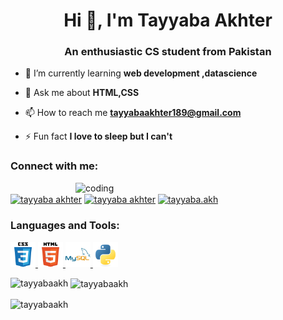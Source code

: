 
<h1 align="center">Hi 👋, I'm Tayyaba Akhter</h1>
<h3 align="center">An enthusiastic CS student from Pakistan</h3>

- 🌱 I’m currently learning **web development ,datascience**

- 💬 Ask me about **HTML,CSS**

- 📫 How to reach me **tayyabaakhter189@gmail.com**

- ⚡ Fun fact **I love to sleep but I can't**

<h3 align="left">Connect with me:</h3>
<image align="right"alt="coding"width="400"src="https://mir-s3-cdn-cf.behance.net/project_modules/disp/601014116770475.6068beff4640a.gif">
<p align="left">
<a href="https://www.linkedin.com/in/tayyaba-akhter-704149290/" target="blank"><img align="center" src="https://raw.githubusercontent.com/rahuldkjain/github-profile-readme-generator/master/src/images/icons/Social/linked-in-alt.svg" alt="tayyaba akhter" height="30" width="40" /></a>
<a href="https://fb.com/Tayyaba Akhter" target="blank"><img align="center" src="https://raw.githubusercontent.com/rahuldkjain/github-profile-readme-generator/master/src/images/icons/Social/facebook.svg" alt="tayyaba akhter" height="30" width="40" /></a>
<a href="https://instagram.com/_tayyaba.akh" target="blank"><img align="center" src="https://raw.githubusercontent.com/rahuldkjain/github-profile-readme-generator/master/src/images/icons/Social/instagram.svg" alt="tayyaba.akh" height="30" width="40" /></a>
</p>

<h3 align="left">Languages and Tools:</h3>
<p align="left"> <a href="https://www.w3schools.com/css/" target="_blank" rel="noreferrer"> <img src="https://raw.githubusercontent.com/devicons/devicon/master/icons/css3/css3-original-wordmark.svg" alt="css3" width="40" height="40"/> </a> <a href="https://www.w3.org/html/" target="_blank" rel="noreferrer"> <img src="https://raw.githubusercontent.com/devicons/devicon/master/icons/html5/html5-original-wordmark.svg" alt="html5" width="40" height="40"/> </a> <a href="https://www.mysql.com/" target="_blank" rel="noreferrer"> <img src="https://raw.githubusercontent.com/devicons/devicon/master/icons/mysql/mysql-original-wordmark.svg" alt="mysql" width="40" height="40"/> </a> <a href="https://www.python.org" target="_blank" rel="noreferrer"> <img src="https://raw.githubusercontent.com/devicons/devicon/master/icons/python/python-original.svg" alt="python" width="40" height="40"/> </a> </p>

<p><img align="left" src="https://github-readme-stats.vercel.app/api/top-langs?username=tayyabaakh&show_icons=true&locale=en&layout=compact" alt="tayyabaakh" /></p>

<p>&nbsp;<img align="center" src="https://github-readme-stats.vercel.app/api?username=tayyabaakh&show_icons=true&locale=en" alt="tayyabaakh" /></p>

<p><img align="center" src="https://github-readme-streak-stats.herokuapp.com/?user=tayyabaakh&" alt="tayyabaakh" /></p>

